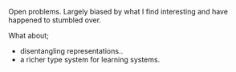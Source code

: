 Open problems. Largely biased by what I find interesting and have happened to stumbled over.

What about;

- disentangling representations..
- a richer type system for learning systems.
